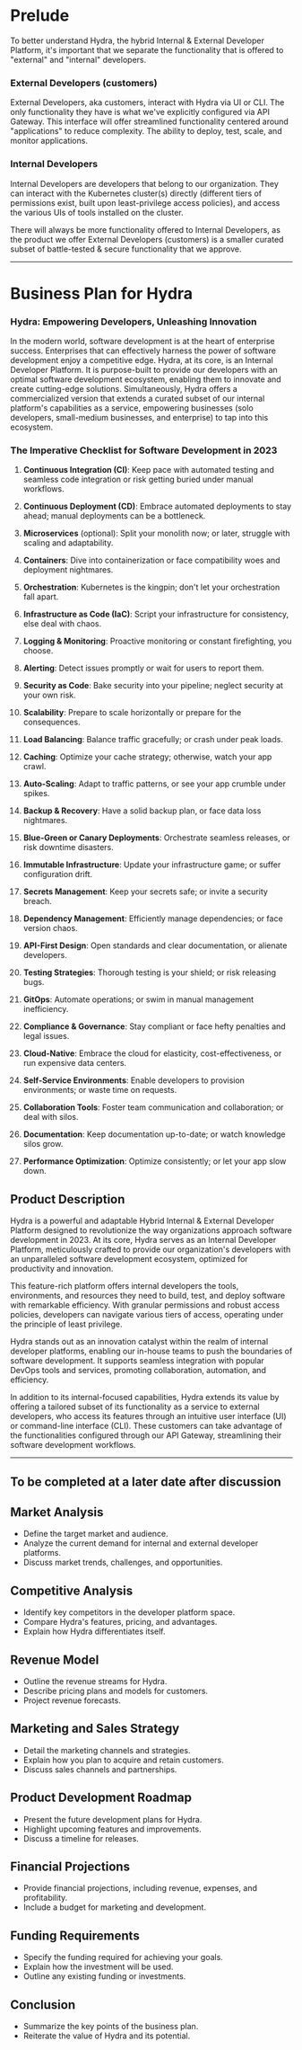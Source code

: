 
# Prelude

To better understand Hydra, the hybrid Internal & External Developer Platform, it's important that we separate the functionality that is offered to "external" and "internal" developers.

### External Developers (customers)

External Developers, aka customers, interact with Hydra via UI or CLI. The only functionality they have is what we've explicitly configured via API Gateway. This interface will offer streamlined functionality centered around "applications" to reduce complexity. The ability to deploy, test, scale, and monitor applications.
### Internal Developers

Internal Developers are developers that belong to our organization. They can interact with the Kubernetes cluster(s) directly (different tiers of permissions exist, built upon least-privilege access policies), and access the various UIs of tools installed on the cluster. 


There will always be more functionality offered to Internal Developers, as the product we offer External Developers (customers) is a smaller curated subset of battle-tested & secure functionality that we approve.

---
# Business Plan for Hydra

### Hydra: Empowering Developers, Unleashing Innovation

In the modern world, software development is at the heart of enterprise success. Enterprises that can effectively harness the power of software development enjoy a competitive edge. Hydra, at its core, is an Internal Developer Platform. It is purpose-built to provide our developers with an optimal software development ecosystem, enabling them to innovate and create cutting-edge solutions. Simultaneously, Hydra offers a commercialized version that extends a curated subset of our internal platform's capabilities as a service, empowering businesses (solo developers, small-medium businesses, and enterprise) to tap into this ecosystem.

### The Imperative Checklist for Software Development in 2023

1. **Continuous Integration (CI)**: Keep pace with automated testing and seamless code integration or risk getting buried under manual workflows.
    
2. **Continuous Deployment (CD)**: Embrace automated deployments to stay ahead; manual deployments can be a bottleneck.
    
3. **Microservices** (optional): Split your monolith now; or later, struggle with scaling and adaptability.
    
4. **Containers**: Dive into containerization or face compatibility woes and deployment nightmares.
    
5. **Orchestration**: Kubernetes is the kingpin; don't let your orchestration fall apart.
    
6. **Infrastructure as Code (IaC)**: Script your infrastructure for consistency, else deal with chaos.
    
7. **Logging & Monitoring**: Proactive monitoring or constant firefighting, you choose.
    
8. **Alerting**: Detect issues promptly or wait for users to report them.
    
9. **Security as Code**: Bake security into your pipeline; neglect security at your own risk.
    
10. **Scalability**: Prepare to scale horizontally or prepare for the consequences.
    
11. **Load Balancing**: Balance traffic gracefully; or crash under peak loads.
    
12. **Caching**: Optimize your cache strategy; otherwise, watch your app crawl.
    
13. **Auto-Scaling**: Adapt to traffic patterns, or see your app crumble under spikes.
    
14. **Backup & Recovery**: Have a solid backup plan, or face data loss nightmares.
    
15. **Blue-Green or Canary Deployments**: Orchestrate seamless releases, or risk downtime disasters.
    
16. **Immutable Infrastructure**: Update your infrastructure game; or suffer configuration drift.
    
17. **Secrets Management**: Keep your secrets safe; or invite a security breach.
    
18. **Dependency Management**: Efficiently manage dependencies; or face version chaos.
    
19. **API-First Design**: Open standards and clear documentation, or alienate developers.
    
20. **Testing Strategies**: Thorough testing is your shield; or risk releasing bugs.
    
21. **GitOps**: Automate operations; or swim in manual management inefficiency.
    
22. **Compliance & Governance**: Stay compliant or face hefty penalties and legal issues.
    
23. **Cloud-Native**: Embrace the cloud for elasticity, cost-effectiveness, or run expensive data centers.
    
24. **Self-Service Environments**: Enable developers to provision environments; or waste time on requests.
    
25. **Collaboration Tools**: Foster team communication and collaboration; or deal with silos.
    
26. **Documentation**: Keep documentation up-to-date; or watch knowledge silos grow.
    
27. **Performance Optimization**: Optimize consistently; or let your app slow down.

## Product Description

Hydra is a powerful and adaptable Hybrid Internal & External Developer Platform designed to revolutionize the way organizations approach software development in 2023. At its core, Hydra serves as an Internal Developer Platform, meticulously crafted to provide our organization's developers with an unparalleled software development ecosystem, optimized for productivity and innovation.

This feature-rich platform offers internal developers the tools, environments, and resources they need to build, test, and deploy software with remarkable efficiency. With granular permissions and robust access policies, developers can navigate various tiers of access, operating under the principle of least privilege.

Hydra stands out as an innovation catalyst within the realm of internal developer platforms, enabling our in-house teams to push the boundaries of software development. It supports seamless integration with popular DevOps tools and services, promoting collaboration, automation, and efficiency.

In addition to its internal-focused capabilities, Hydra extends its value by offering a tailored subset of its functionality as a service to external developers, who access its features through an intuitive user interface (UI) or command-line interface (CLI). These customers can take advantage of the functionalities configured through our API Gateway, streamlining their software development workflows.


___

## To be completed at a later date after discussion

## Market Analysis
- Define the target market and audience.
- Analyze the current demand for internal and external developer platforms.
- Discuss market trends, challenges, and opportunities.

## Competitive Analysis
- Identify key competitors in the developer platform space.
- Compare Hydra's features, pricing, and advantages.
- Explain how Hydra differentiates itself.

## Revenue Model
- Outline the revenue streams for Hydra.
- Describe pricing plans and models for customers.
- Project revenue forecasts.

## Marketing and Sales Strategy
- Detail the marketing channels and strategies.
- Explain how you plan to acquire and retain customers.
- Discuss sales channels and partnerships.

## Product Development Roadmap
- Present the future development plans for Hydra.
- Highlight upcoming features and improvements.
- Discuss a timeline for releases.

## Financial Projections
- Provide financial projections, including revenue, expenses, and profitability.
- Include a budget for marketing and development.

## Funding Requirements
- Specify the funding required for achieving your goals.
- Explain how the investment will be used.
- Outline any existing funding or investments.

## Conclusion
- Summarize the key points of the business plan.
- Reiterate the value of Hydra and its potential.
